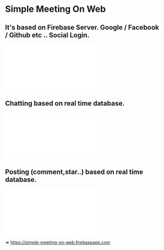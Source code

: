 Simple Meeting On Web
=============

It's based on Firebase Server.
Google / Facebook / Github etc .. Social Login.
-------------
![main](./screenshot/main.js)

Chatting based on real time database.
-------------
![chatting](./screenshot/chatting.js)

Posting (comment,star..) based on real time database.
-------------
![posting](./screenshot/posting.js)


=> https://simple-meeting-on-web.firebaseapp.com